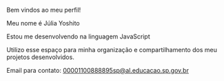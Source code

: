 Bem vindos ao meu perfil!

Meu nome é Júlia Yoshito

Estou me desenvolvendo na linguagem JavaScript

Utilizo esse espaço para minha organização e compartilhamento dos meu projetos desenvolvidos.

Email para contato: 00001100888895sp@al.educacao.sp.gov.br
